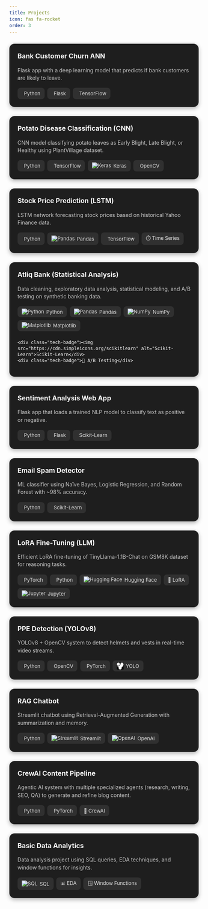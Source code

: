 ```yaml
---
title: Projects
icon: fas fa-rocket
order: 3
---
```


<style>
/* ===== Layout ===== */
.projects-grid {
  display: grid;
  grid-template-columns: repeat(auto-fit, minmax(300px, 1fr)); /* 3 cards responsive */
  gap: 1.5rem;
  margin-top: 1.5rem;
}

/* ===== Card Design ===== */
.project-card {
  background: #1e1e1e;
  color: #fff;
  border-radius: 14px;
  padding: 1.3rem;
  box-shadow: 0 4px 12px rgba(0, 0, 0, 0.3);
  transition: all 0.3s ease;
  overflow: hidden;
  position: relative;
  border: 1px solid rgba(255, 255, 255, 0.08);
}

.project-card:hover {
  transform: translateY(-6px);
  box-shadow: 0 10px 25px rgba(0,0,0,0.4);
  border-color: rgba(255, 255, 255, 0.15);
}

/* ===== Headings ===== */
.project-card h3 {
  margin-top: 0;
  font-size: 1.1rem;
  z-index: 2;
  position: relative;
}

.project-card h3 a {
  color: #f5f5f5;
  text-decoration: none !important;
  border-bottom: none !important;
}

.project-card h3 a:hover {
  color: #fff;
}

/* ===== Paragraph ===== */
.project-card p {
  color: #c7c7c7;
  margin: 0.6rem 0 1rem 0;
  z-index: 2;
  position: relative;
  line-height: 1.45;
}

/* ===== Tech Stack Badges ===== */
.tech-stack {
  display: flex;
  flex-wrap: wrap;
  gap: 0.45rem;
  z-index: 2;
  position: relative;
}

.tech-badge {
  background: rgba(255, 255, 255, 0.08);
  padding: 0.35rem 0.7rem;
  border-radius: 8px;
  font-size: 0.82rem;
  display: flex;
  align-items: center;
  gap: 6px;
  color: #e0e0e0;
  transition: background 0.3s ease;
}

.tech-badge:hover {
  background: rgba(255,255,255,0.2);
}

.tech-badge img {
  height: 18px;
}
</style>

<div class="projects-grid">

<!-- 1 -->
<div class="project-card">
  <h3><a href="https://github.com/chanupadeshan/From-Data-to-Decisions-Building-an-ANN-Model-for-Bank-Customer-Churn" target="_blank">Bank Customer Churn ANN</a></h3>
  <p>Flask app with a deep learning model that predicts if bank customers are likely to leave.</p>
  <div class="tech-stack">
    <div class="tech-badge"><img src="https://skillicons.dev/icons?i=python" alt="">Python</div>
    <div class="tech-badge"><img src="https://skillicons.dev/icons?i=flask" alt="">Flask</div>
    <div class="tech-badge"><img src="https://skillicons.dev/icons?i=tensorflow" alt="">TensorFlow</div>
  </div>
</div>

<!-- 2 -->
<div class="project-card">
  <h3><a href="https://github.com/chanupadeshan/Potato-Disease-Classification-with-CNN" target="_blank">Potato Disease Classification (CNN)</a></h3>
  <p>CNN model classifying potato leaves as Early Blight, Late Blight, or Healthy using PlantVillage dataset.</p>
  <div class="tech-stack">
    <div class="tech-badge"><img src="https://skillicons.dev/icons?i=python" alt="">Python</div>
    <div class="tech-badge"><img src="https://skillicons.dev/icons?i=tensorflow" alt="">TensorFlow</div>
    <div class="tech-badge"><img src="https://cdn.simpleicons.org/keras" alt="Keras">Keras</div>
    <div class="tech-badge"><img src="https://skillicons.dev/icons?i=opencv" alt="">OpenCV</div>
  </div>
</div>

<!-- 3 -->
<div class="project-card">
  <h3><a href="https://github.com/chanupadeshan/LSTM-Stock_price_prediction" target="_blank">Stock Price Prediction (LSTM)</a></h3>
  <p>LSTM network forecasting stock prices based on historical Yahoo Finance data.</p>
  <div class="tech-stack">
    <div class="tech-badge"><img src="https://skillicons.dev/icons?i=python" alt="">Python</div>
    <div class="tech-badge"><img src="https://cdn.simpleicons.org/pandas" alt="Pandas">Pandas</div>
    <div class="tech-badge"><img src="https://skillicons.dev/icons?i=tensorflow" alt="">TensorFlow</div>
    <div class="tech-badge">⏱️ Time Series</div>

  </div>
</div>

<!-- 4 -->
<div class="project-card">
  <h3><a href="https://github.com/chanupadeshan/atliq-bank-insights" target="_blank">Atliq Bank (Statistical Analysis)</a></h3>
  <p>Data cleaning, exploratory data analysis, statistical modeling, and A/B testing on synthetic banking data.</p>
  <div class="tech-stack">
    <div class="tech-badge"><img src="https://cdn.simpleicons.org/python" alt="Python">Python</div>
    <div class="tech-badge"><img src="https://cdn.simpleicons.org/pandas" alt="Pandas">Pandas</div>
    <div class="tech-badge"><img src="https://cdn.simpleicons.org/numpy" alt="NumPy">NumPy</div>
    <div class="tech-badge">
  <img src="https://upload.wikimedia.org/wikipedia/commons/8/84/Matplotlib_icon.svg" alt="Matplotlib" style="height:18px;">Matplotlib
</div>

    <div class="tech-badge"><img src="https://cdn.simpleicons.org/scikitlearn" alt="Scikit-Learn">Scikit-Learn</div>
    <div class="tech-badge">🧪 A/B Testing</div>

  </div>
</div>

<!-- 5 -->
<div class="project-card">
  <h3><a href="https://github.com/chanupadeshan/Sentiment-Analysis/tree/main" target="_blank">Sentiment Analysis Web App</a></h3>
  <p>Flask app that loads a trained NLP model to classify text as positive or negative.</p>
  <div class="tech-stack">
    <div class="tech-badge"><img src="https://skillicons.dev/icons?i=python" alt="">Python</div>
    <div class="tech-badge"><img src="https://skillicons.dev/icons?i=flask" alt="">Flask</div>
    <div class="tech-badge"><img src="https://skillicons.dev/icons?i=scikitlearn" alt="">Scikit-Learn</div>
  </div>
</div>

<!-- 6 -->
<div class="project-card">
  <h3><a href="https://github.com/chanupadeshan/Email-Spam-Detector" target="_blank">Email Spam Detector</a></h3>
  <p>ML classifier using Naïve Bayes, Logistic Regression, and Random Forest with ~98% accuracy.</p>
  <div class="tech-stack">
    <div class="tech-badge"><img src="https://skillicons.dev/icons?i=python" alt="">Python</div>
    <div class="tech-badge"><img src="https://skillicons.dev/icons?i=scikitlearn" alt="">Scikit-Learn</div>
  </div>
</div>

<!-- 7 -->
<div class="project-card">
  <h3><a href="https://github.com/chanupadeshan/LoRA-Fine-Tune" target="_blank">LoRA Fine-Tuning (LLM)</a></h3>
  <p>Efficient LoRA fine-tuning of TinyLlama-1.1B-Chat on GSM8K dataset for reasoning tasks.</p>
  <div class="tech-stack">
    <div class="tech-badge"><img src="https://skillicons.dev/icons?i=pytorch" alt="">PyTorch</div>
    <div class="tech-badge"><img src="https://skillicons.dev/icons?i=python" alt="">Python</div>
    <div class="tech-badge"><img src="https://cdn.simpleicons.org/huggingface" alt="Hugging Face">Hugging Face</div>
    <div class="tech-badge">🧩 LoRA</div>
    <div class="tech-badge"><img src="https://cdn.simpleicons.org/jupyter" alt="Jupyter">Jupyter</div>
  </div>
</div>

<!-- 8 -->
<div class="project-card">
  <h3><a href="https://github.com/chanupadeshan/PPE-DETECTION" target="_blank">PPE Detection (YOLOv8)</a></h3>
  <p>YOLOv8 + OpenCV system to detect helmets and vests in real-time video streams.</p>
  <div class="tech-stack">
    <div class="tech-badge"><img src="https://skillicons.dev/icons?i=python" alt="">Python</div>
    <div class="tech-badge"><img src="https://skillicons.dev/icons?i=opencv" alt="">OpenCV</div>
    <div class="tech-badge"><img src="https://skillicons.dev/icons?i=pytorch" alt="">PyTorch</div>
    <div class="tech-badge"><img src="https://raw.githubusercontent.com/simple-icons/simple-icons/develop/icons/yolo.svg" alt="YOLO" style="filter: invert(1); height:18px;">YOLO</div>
  </div>
</div>

<!-- 9 -->
<div class="project-card">
  <h3><a href="https://github.com/chanupadeshan/RAGHub-Multi-Source-Chatbot-with-Summarization-Memory" target="_blank">RAG Chatbot</a></h3>
  <p>Streamlit chatbot using Retrieval-Augmented Generation with summarization and memory.</p>
  <div class="tech-stack">
    <div class="tech-badge"><img src="https://skillicons.dev/icons?i=python" alt="">Python</div>
    <div class="tech-badge"><img src="https://cdn.simpleicons.org/streamlit" alt="Streamlit">Streamlit</div>
    <div class="tech-badge"><img src="https://cdn.simpleicons.org/openai" alt="OpenAI">OpenAI</div>
  </div>
</div>

<!-- 10 -->
<div class="project-card">
  <h3><a href="https://github.com/chanupadeshan/LLM-Powered-Multi-Agent-Blog-Generator" target="_blank">CrewAI Content Pipeline</a></h3>
  <p>Agentic AI system with multiple specialized agents (research, writing, SEO, QA) to generate and refine blog content.</p>
  <div class="tech-stack">
    <div class="tech-badge"><img src="https://skillicons.dev/icons?i=python" alt="">Python</div>
    <div class="tech-badge"><img src="https://skillicons.dev/icons?i=pytorch" alt="">PyTorch</div>
    <div class="tech-badge">🤖 CrewAI</div>
  </div>
</div>


<!-- 11 -->
<!-- 11 -->
<div class="project-card">
  <h3><a href="https://github.com/chanupadeshan/basic-data-analytics" target="_blank">Basic Data Analytics</a></h3>
  <p>Data analysis project using SQL queries, EDA techniques, and window functions for insights.</p>
  <div class="tech-stack">
    <div class="tech-badge"><img src="https://skillicons.dev/icons?i=mysql" alt="SQL">SQL</div>
    <div class="tech-badge">📊 EDA</div>
    <div class="tech-badge">🪟 Window Functions</div>
  </div>
</div>


</div>
